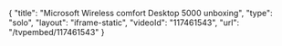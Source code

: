 {
    "title": "Microsoft Wireless comfort Desktop 5000 unboxing",
    "type": "solo",
    "layout": "iframe-static",
    "videoId": "117461543",
    "url": "\/tvpembed\/117461543"
}